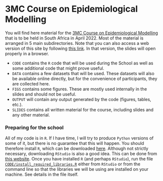 # 3MC Course on Epidemiological Modelling
You will find here material for the [3MC Course on Epidemiological Modelling](http://natural-sciences.nwu.ac.za/paa/3MC-Course-EM) that is to be held in South Africa in April 2022. Most of the material is arranged in 5 main subdirectories. Note that you can also access a web version of this site by following [this link](). In that version, the slides will open properly in a browser.

- `CODE` contains the `R` code that will be used during the School as well as some additional code that might prove useful. 
- `DATA` contains a few datasets that will be used. These datasets will also be available online directly, but for the convenience of participants, they are collected here.
- `FIGS` contains some figures. These are mostly used internally in the slides and should not be useful.
- `OUTPUT` will contain any output generated by the code (figures, tables, etc.).
- `SLIDES` contains all written material for the course, including slides and any other material.

### Preparing for the school
All of my code is in `R`. If I have time, I will try to produce `Python` versions of some of it, but there is no guarantee that this will happen. You should therefore install `R`, which can be downloaded [here](https://www.r-project.org/). Although not strictly necessary, downloading `RStudio` is also a good idea. This can be done from [this website](https://www.rstudio.com/products/rstudio/download/). Once you have installed `R` (and perhaps `RStudio`), run the file [`CODE/install_required_libraries.R`](https://raw.githubusercontent.com/julien-arino/CIMPA-SA-MathEpi-2022/main/CODE/install_required_libraries.R) either from `RStudio` or from the command line so that the libraries we will be using are installed on your machine. See details in the file itself.
